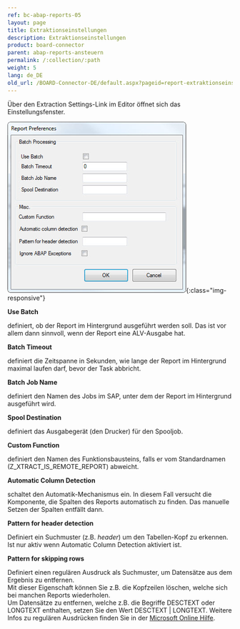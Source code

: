 ```yaml
---
ref: bc-abap-reports-05
layout: page
title: Extraktionseinstellungen
description: Extraktionseinstellungen
product: board-connector
parent: abap-reports-ansteuern
permalink: /:collection/:path
weight: 5
lang: de_DE
old_url: /BOARD-Connector-DE/default.aspx?pageid=report-extraktionseinstellungen
---
```


Über den Extraction Settings-Link im Editor öffnet sich das Einstellungsfenster.

![Report-Settings](/img/content/Report-Settings.jpg){:class="img-responsive"}


**Use Batch**

definiert, ob der Report im Hintergrund ausgeführt werden soll. Das ist vor allem dann sinnvoll, wenn der Report eine ALV-Ausgabe hat.


**Batch Timeout**

definiert die Zeitspanne in Sekunden, wie lange der Report im Hintergrund maximal laufen darf, bevor der Task abbricht.


**Batch Job Name**

definiert den Namen des Jobs im SAP, unter dem der Report im Hintergrund ausgeführt wird.


**Spool Destination**

definiert das Ausgabegerät (den Drucker) für den Spooljob.


**Custom Function**

definiert den Namen des Funktionsbausteins, falls er vom Standardnamen (Z_XTRACT_IS_REMOTE_REPORT) abweicht.


**Automatic Column Detection**

schaltet den Automatik-Mechanismus ein. In diesem Fall versucht die Komponente, die Spalten des Reports automatisch zu finden. Das manuelle Setzen der Spalten entfällt dann.


**Pattern for header detection** 

Definiert ein Suchmuster (z.B. *header*) um den Tabellen-Kopf zu erkennen. Ist nur aktiv wenn Automatic Column Detection aktiviert ist.

**Pattern for skipping rows** 

Definiert einen regulären Ausdruck als Suchmuster, um Datensätze aus dem Ergebnis zu entfernen.<br> 
Mit dieser Eigenschaft können Sie z.B. die Kopfzeilen löschen, welche sich bei manchen Reports wiederholen.<br>
Um Datensätze zu entfernen, welche z.B. die Begriffe DESCTEXT oder LONGTEXT enthalten, setzen Sie den Wert DESCTEXT | LONGTEXT. Weitere Infos zu regulären Ausdrücken finden Sie in der [Microsoft Online Hilfe](https://docs.microsoft.com/de-de/dotnet/standard/base-types/regular-expression-language-quick-reference).